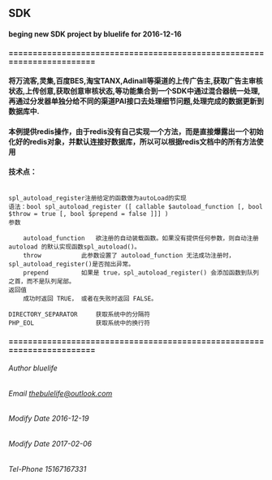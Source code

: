 ## SDK
#### beging new SDK project by bluelife for 2016-12-16

#### =======================================================================
#### 将万流客,灵集,百度BES,淘宝TANX,Adinall等渠道的上传广告主,获取广告主审核状态,上传创意,获取创意审核状态,等功能集合到一个SDK中通过混合器统一处理,再通过分发器单独分给不同的渠道PAI接口去处理细节问题,处理完成的数据更新到数据库中.
#### 本例提供redis操作，由于redis没有自己实现一个方法，而是直接爆露出一个初始化好的redis对象，并默认连接好数据库，所以可以根据redis文档中的所有方法使用
#### 技术点：
###### 
	spl_autoload_register注册给定的函数做为autoLoad的实现
	语法：bool spl_autoload_register ([ callable $autoload_function [, bool $throw = true [, bool $prepend = false ]]] )
	参数 

		autoload_function	欲注册的自动装载函数。如果没有提供任何参数，则自动注册 autoload 的默认实现函数spl_autoload()。
		throw			此参数设置了 autoload_function 无法成功注册时， spl_autoload_register()是否抛出异常。
		prepend			如果是 true，spl_autoload_register() 会添加函数到队列之首，而不是队列尾部。
	返回值
		成功时返回 TRUE， 或者在失败时返回 FALSE。

	DIRECTORY_SEPARATOR		获取系统中的分隔符
	PHP_EOL					获取系统中的换行符
#### =======================================================================
###### Author bluelife
###### Email thebulelife@outlook.com
###### Modify Date 2016-12-19
###### Modify Date 2017-02-06
###### Tel-Phone 15167167331
